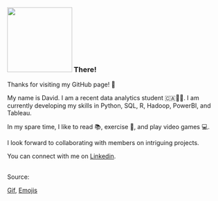 ### <img src = "https://media.giphy.com/media/UqGhQEXe4J4ghTTCEi/giphy.gif" width="150x"> There! 

Thanks for visiting my GitHub page! :adult:

My name is David. I am a recent data analytics student :canada::man_student:. I am currently developing my skills in Python, SQL, R, Hadoop, PowerBI, and Tableau.<br/>

In my spare time, I like to read :books:, exercise :running:, and play video games :computer:.

I look forward to collaborating with members on intriguing projects.

You can connect with me on  [Linkedin](https://www.linkedin.com/in/davidlamcanada).

<br/>
Source:

[Gif](https://media.giphy.com/media/UqGhQEXe4J4ghTTCEi/giphy.gif), [Emojis](https://github.com/ikatyang/emoji-cheat-sheet)
<!--


<!--
**davidlamcanada/davidlamcanada** is a ✨ _special_ ✨ repository because its `README.md` (this file) appears on your GitHub profile.

Here are some ideas to get you started:

- 🔭 I’m currently working on ...
- 🌱 I’m currently learning ...
- 👯 I’m looking to collaborate on ...
- 🤔 I’m looking for help with ...
- 💬 Ask me about ...
- 📫 How to reach me: ...
- 😄 Pronouns: ...
- ⚡ Fun fact: ...
-->
